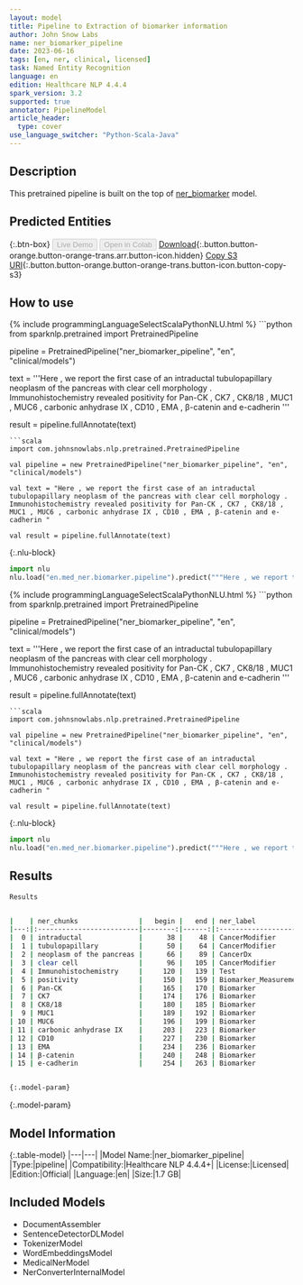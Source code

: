 ```yaml
---
layout: model
title: Pipeline to Extraction of biomarker information
author: John Snow Labs
name: ner_biomarker_pipeline
date: 2023-06-16
tags: [en, ner, clinical, licensed]
task: Named Entity Recognition
language: en
edition: Healthcare NLP 4.4.4
spark_version: 3.2
supported: true
annotator: PipelineModel
article_header:
  type: cover
use_language_switcher: "Python-Scala-Java"
---
```


## Description

This pretrained pipeline is built on the top of [ner_biomarker](https://nlp.johnsnowlabs.com/2021/11/26/ner_biomarker_en.html) model.

## Predicted Entities



{:.btn-box}
<button class="button button-orange" disabled>Live Demo</button>
<button class="button button-orange" disabled>Open in Colab</button>
[Download](https://s3.amazonaws.com/auxdata.johnsnowlabs.com/clinical/models/ner_biomarker_pipeline_en_4.4.4_3.2_1686946072594.zip){:.button.button-orange.button-orange-trans.arr.button-icon.hidden}
[Copy S3 URI](s3://auxdata.johnsnowlabs.com/clinical/models/ner_biomarker_pipeline_en_4.4.4_3.2_1686946072594.zip){:.button.button-orange.button-orange-trans.button-icon.button-copy-s3}

## How to use

<div class="tabs-box" markdown="1">
{% include programmingLanguageSelectScalaPythonNLU.html %}
```python
from sparknlp.pretrained import PretrainedPipeline

pipeline = PretrainedPipeline("ner_biomarker_pipeline", "en", "clinical/models")

text = '''Here , we report the first case of an intraductal tubulopapillary neoplasm of the pancreas with clear cell morphology . Immunohistochemistry revealed positivity for Pan-CK , CK7 , CK8/18 , MUC1 , MUC6 , carbonic anhydrase IX , CD10 , EMA , β-catenin and e-cadherin '''

result = pipeline.fullAnnotate(text)
```
```scala
import com.johnsnowlabs.nlp.pretrained.PretrainedPipeline

val pipeline = new PretrainedPipeline("ner_biomarker_pipeline", "en", "clinical/models")

val text = "Here , we report the first case of an intraductal tubulopapillary neoplasm of the pancreas with clear cell morphology . Immunohistochemistry revealed positivity for Pan-CK , CK7 , CK8/18 , MUC1 , MUC6 , carbonic anhydrase IX , CD10 , EMA , β-catenin and e-cadherin "

val result = pipeline.fullAnnotate(text)
```


{:.nlu-block}
```python
import nlu
nlu.load("en.med_ner.biomarker.pipeline").predict("""Here , we report the first case of an intraductal tubulopapillary neoplasm of the pancreas with clear cell morphology . Immunohistochemistry revealed positivity for Pan-CK , CK7 , CK8/18 , MUC1 , MUC6 , carbonic anhydrase IX , CD10 , EMA , β-catenin and e-cadherin """)
```

</div>

<div class="tabs-box" markdown="1">
{% include programmingLanguageSelectScalaPythonNLU.html %}
```python
from sparknlp.pretrained import PretrainedPipeline

pipeline = PretrainedPipeline("ner_biomarker_pipeline", "en", "clinical/models")

text = '''Here , we report the first case of an intraductal tubulopapillary neoplasm of the pancreas with clear cell morphology . Immunohistochemistry revealed positivity for Pan-CK , CK7 , CK8/18 , MUC1 , MUC6 , carbonic anhydrase IX , CD10 , EMA , β-catenin and e-cadherin '''

result = pipeline.fullAnnotate(text)
```
```scala
import com.johnsnowlabs.nlp.pretrained.PretrainedPipeline

val pipeline = new PretrainedPipeline("ner_biomarker_pipeline", "en", "clinical/models")

val text = "Here , we report the first case of an intraductal tubulopapillary neoplasm of the pancreas with clear cell morphology . Immunohistochemistry revealed positivity for Pan-CK , CK7 , CK8/18 , MUC1 , MUC6 , carbonic anhydrase IX , CD10 , EMA , β-catenin and e-cadherin "

val result = pipeline.fullAnnotate(text)
```

{:.nlu-block}
```python
import nlu
nlu.load("en.med_ner.biomarker.pipeline").predict("""Here , we report the first case of an intraductal tubulopapillary neoplasm of the pancreas with clear cell morphology . Immunohistochemistry revealed positivity for Pan-CK , CK7 , CK8/18 , MUC1 , MUC6 , carbonic anhydrase IX , CD10 , EMA , β-catenin and e-cadherin """)
```
</div>

## Results

```bash
Results


|    | ner_chunks               |   begin |   end | ner_label             |   confidence |
|---:|:-------------------------|--------:|------:|:----------------------|-------------:|
|  0 | intraductal              |      38 |    48 | CancerModifier        |     0.9998   |
|  1 | tubulopapillary          |      50 |    64 | CancerModifier        |     0.9995   |
|  2 | neoplasm of the pancreas |      66 |    89 | CancerDx              |     0.7239   |
|  3 | clear cell               |      96 |   105 | CancerModifier        |     0.96745  |
|  4 | Immunohistochemistry     |     120 |   139 | Test                  |     0.9768   |
|  5 | positivity               |     150 |   159 | Biomarker_Measurement |     0.8704   |
|  6 | Pan-CK                   |     165 |   170 | Biomarker             |     0.998    |
|  7 | CK7                      |     174 |   176 | Biomarker             |     0.9977   |
|  8 | CK8/18                   |     180 |   185 | Biomarker             |     0.9988   |
|  9 | MUC1                     |     189 |   192 | Biomarker             |     0.9965   |
| 10 | MUC6                     |     196 |   199 | Biomarker             |     0.9974   |
| 11 | carbonic anhydrase IX    |     203 |   223 | Biomarker             |     0.814033 |
| 12 | CD10                     |     227 |   230 | Biomarker             |     0.9975   |
| 13 | EMA                      |     234 |   236 | Biomarker             |     0.9985   |
| 14 | β-catenin                |     240 |   248 | Biomarker             |     0.9948   |
| 15 | e-cadherin               |     254 |   263 | Biomarker             |     0.9952   |


{:.model-param}
```

{:.model-param}
## Model Information

{:.table-model}
|---|---|
|Model Name:|ner_biomarker_pipeline|
|Type:|pipeline|
|Compatibility:|Healthcare NLP 4.4.4+|
|License:|Licensed|
|Edition:|Official|
|Language:|en|
|Size:|1.7 GB|

## Included Models

- DocumentAssembler
- SentenceDetectorDLModel
- TokenizerModel
- WordEmbeddingsModel
- MedicalNerModel
- NerConverterInternalModel